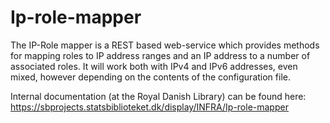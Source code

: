 # Ip-role-mapper

The IP-Role mapper is a REST based web-service which provides methods for mapping roles to IP address ranges and an IP address to a number of associated roles.
It will work both with IPv4 and IPv6 addresses, even mixed, however depending on the contents of the configuration file.

Internal documentation (at the Royal Danish Library) can be found here: https://sbprojects.statsbiblioteket.dk/display/INFRA/Ip-role-mapper

